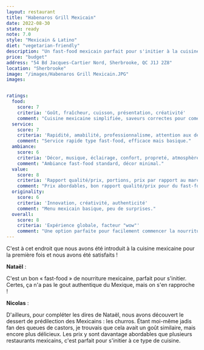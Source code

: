 ```yaml
---
layout: restaurant
title: "Habenaros Grill Mexicain"
date: 2022-08-30
state: ready
note: 7.0
style: "Mexicain & Latino"
diet: "vegetarian-friendly"
description: "Un fast-food mexicain parfait pour s'initier à la cuisine mexicaine avec des prix abordables"
price: "budget"
address: "54 Bd Jacques-Cartier Nord, Sherbrooke, QC J1J 2Z8"
location: "Sherbrooke"
image: "/images/Habenaros Grill Mexicain.JPG"
images:


ratings:
  food:
    score: 7
    criteria: 'Goût, fraîcheur, cuisson, présentation, créativité'
    comment: "Cuisine mexicaine simplifiée, saveurs correctes pour comencer son expérience mexicaine."
  service:
    score: 7
    criteria: 'Rapidité, amabilité, professionnalisme, attention aux détails'
    comment: "Service rapide type fast-food, efficace mais basique."
  ambiance:
    score: 6
    criteria: 'Décor, musique, éclairage, confort, propreté, atmosphère générale'
    comment: "Ambiance fast-food standard, décor minimal."
  value:
    score: 8
    criteria: 'Rapport qualité/prix, portions, prix par rapport au marché'
    comment: "Prix abordables, bon rapport qualité/prix pour du fast-food mexicain."
  originality:
    score: 6
    criteria: 'Innovation, créativité, authenticité'
    comment: "Menu mexicain basique, peu de surprises."
  overall:
    score: 8
    criteria: 'Expérience globale, facteur "wow"'
    comment: "Une option parfaite pour facilement commencer la nourriture mexicaine."
---
```




C'est à cet endroit que nous avons été introduit à la cuisine mexicaine pour la première fois et nous avons été satisfaits !

<strong>Nataël</strong> :

C'est un bon « fast-food » de nourriture mexicaine, parfait pour s'initier. Certes, ça n'a pas le gout authentique du Mexique, mais on s'en rapproche !

<strong>Nicolas</strong> :

D'ailleurs, pour compléter les dires de Nataël, nous avons découvert le dessert de prédilection des Mexicains : les churros. Étant moi-même jadis fan des queues de castors, je trouvais que cela avait un goût similaire, mais encore plus délicieux. Les prix y sont davantage abordables que plusieurs restaurants mexicains, c'est parfait pour s'initier à ce type de cuisine.